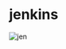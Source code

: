 # jenkins
![jen](https://github.com/alilotfi23/jenkins-docker/assets/91953142/ba509459-002a-4030-9989-d635dedecd9c)
